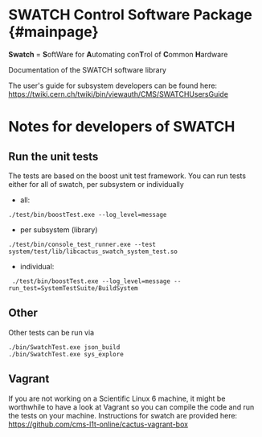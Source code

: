 SWATCH Control Software Package {#mainpage}
===============================

__Swatch__ = <b>S</b>oftWare for <b>A</b>utomating con<b>T</b>rol of <b>C</b>ommon <b>H</b>ardware

Documentation of the SWATCH software library

The user's guide for subsystem developers can be found here: https://twiki.cern.ch/twiki/bin/viewauth/CMS/SWATCHUsersGuide


# Notes for developers of SWATCH

## Run the unit tests 

The tests are based on the boost unit test framework. You can run tests either for all of swatch, per subsystem or individually
 - all:
~~~
./test/bin/boostTest.exe --log_level=message
~~~

 - per subsystem (library)
~~~
./test/bin/console_test_runner.exe --test system/test/lib/libcactus_swatch_system_test.so
~~~

 - individual:
~~~
 ./test/bin/boostTest.exe --log_level=message --run_test=SystemTestSuite/BuildSystem
~~~


## Other
Other tests can be run via
~~~
./bin/SwatchTest.exe json_build
./bin/SwatchTest.exe sys_explore
~~~

## Vagrant
If you are not working on a Scientific Linux 6 machine, it might be worthwhile
to have a look at Vagrant so you can compile the code and run the tests on your machine.
Instructions for swatch are provided here:
https://github.com/cms-l1t-online/cactus-vagrant-box
